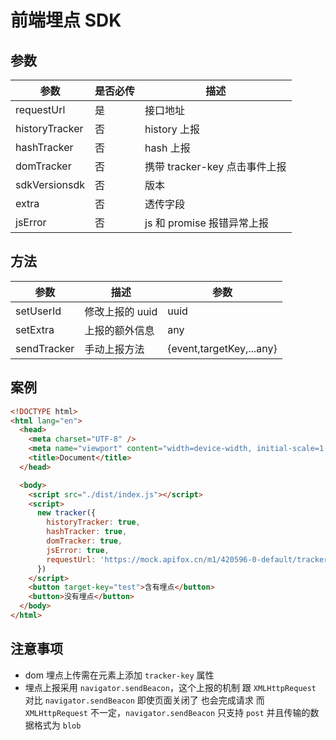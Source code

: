 # 前端埋点 SDK

## 参数

| 参数           | 是否必传 | 描述                          |
| -------------- | -------- | ----------------------------- |
| requestUrl     | 是       | 接口地址                      |
| historyTracker | 否       | history 上报                  |
| hashTracker    | 否       | hash 上报                     |
| domTracker     | 否       | 携带 tracker-key 点击事件上报 |
| sdkVersionsdk  | 否       | 版本                          |
| extra          | 否       | 透传字段                      |
| jsError        | 否       | js 和 promise 报错异常上报    |

## 方法

| 参数        | 描述            | 参数                     |
| ----------- | --------------- | ------------------------ |
| setUserId   | 修改上报的 uuid | uuid                     |
| setExtra    | 上报的额外信息  | any                      |
| sendTracker | 手动上报方法    | {event,targetKey,...any} |

## 案例

```html
<!DOCTYPE html>
<html lang="en">
  <head>
    <meta charset="UTF-8" />
    <meta name="viewport" content="width=device-width, initial-scale=1.0" />
    <title>Document</title>
  </head>

  <body>
    <script src="./dist/index.js"></script>
    <script>
      new tracker({
        historyTracker: true,
        hashTracker: true,
        domTracker: true,
        jsError: true,
        requestUrl: 'https://mock.apifox.cn/m1/420596-0-default/tracker',
      })
    </script>
    <button target-key="test">含有埋点</button>
    <button>没有埋点</button>
  </body>
</html>
```

## 注意事项

- dom 埋点上传需在元素上添加 `tracker-key` 属性
- 埋点上报采用 `navigator.sendBeacon`，这个上报的机制 跟 `XMLHttpRequest` 对比 `navigator.sendBeacon` 即使页面关闭了 也会完成请求 而 `XMLHttpRequest` 不一定，`navigator.sendBeacon` 只支持 `post` 并且传输的数据格式为 `blob`
